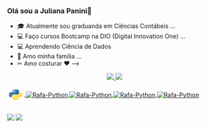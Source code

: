 ### Olá sou a Juliana Panini👋



- 🎓 Atualmente sou graduanda em Ciências Contábeis ...
- 💻 Faço cursos Bootcamp na DIO (Digital Innovation One) ...
- 💻 Aprendendo Ciência de Dados
- 👯 Amo minha família ...
- ✂ Amo costurar ❤
-->
<div align="center">
  <a href="https://github.com/juhlianna">
  <img height="150em" src="https://github-readme-stats.vercel.app/api?username=juhlianna&show_icons=true&theme=dracula&include_all_commits=true&count_private=true"/>
  <img height="150em" src="https://github-readme-stats.vercel.app/api/top-langs/?username=juhlianna&layout=compact&langs_count=7&theme=dracula"/>
 </div>
<div style="display: inline_block"><br>
 <img align="center" alt="Rafa-Python" height="30" width="40" src="https://raw.githubusercontent.com/devicons/devicon/master/icons/python/python-original.svg">
 <img align="center" alt="Rafa-Python" height="30" width="40" src="https://cdn.jsdelivr.net/gh/devicons/devicon/icons/postgresql/postgresql-original.svg" />
 <img align="center" alt="Rafa-Python" height="30" width="40" src="https://cdn.jsdelivr.net/gh/devicons/devicon/icons/pandas/pandas-original-wordmark.svg" />
 <img align="center" alt="Rafa-Python" height="30" width="40" src="https://cdn.jsdelivr.net/gh/devicons/devicon/icons/mongodb/mongodb-original-wordmark.svg" />
 <img align="center" alt="Rafa-Python" height="30" width="40" src="https://cdn.jsdelivr.net/gh/devicons/devicon/icons/mysql/mysql-plain-wordmark.svg" />
 
 </div>
  
  ##
 
<div> 
  
 <a href="https://www.linkedin.com/in/julianapessoapanini/" target="_blank"><img src="https://img.shields.io/badge/-LinkedIn-%230077B5?style=for-the-badge&logo=linkedin&logoColor=white" target="_blank"></a> 
 <a href = "mailto:jupanini31@gmail.com"><img src="https://img.shields.io/badge/-Gmail-%23333?style=for-the-badge&logo=gmail&logoColor=white" target="_blank"></a>
 
  
  
  
